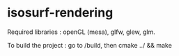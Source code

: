 # isosurf-rendering

Required libraries : openGL (mesa), glfw, glew, glm.

To build the project : go to /build, then 
cmake ../ && make